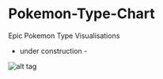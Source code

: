 # Pokemon-Type-Chart
Epic Pokemon Type Visualisations

- under construction -

![alt tag](http://i.imgur.com/E2CxVYq.jpg)
